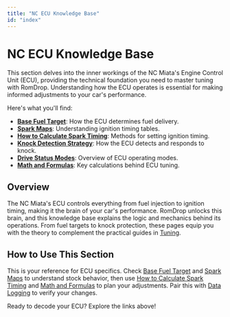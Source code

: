 ```yaml
---
title: "NC ECU Knowledge Base"
id: "index"
---
```


# NC ECU Knowledge Base

This section delves into the inner workings of the NC Miata's Engine Control Unit (ECU), providing the technical foundation you need to master tuning with RomDrop. Understanding how the ECU operates is essential for making informed adjustments to your car's performance.

Here's what you'll find:

- **[Base Fuel Target](/nc-ecu-knowledge-base/base-fuel-target)**: How the ECU determines fuel delivery.
- **[Spark Maps](/nc-ecu-knowledge-base/spark-maps)**: Understanding ignition timing tables.
- **[How to Calculate Spark Timing](/nc-ecu-knowledge-base/calculate-spark-timing)**: Methods for setting ignition timing.
- **[Knock Detection Strategy](/nc-ecu-knowledge-base/knock-detection)**: How the ECU detects and responds to knock.
- **[Drive Status Modes](/nc-ecu-knowledge-base/drive-status-modes)**: Overview of ECU operating modes.
- **[Math and Formulas](/nc-ecu-knowledge-base/math-and-formulas)**: Key calculations behind ECU tuning.

## Overview

The NC Miata's ECU controls everything from fuel injection to ignition timing, making it the brain of your car's performance. RomDrop unlocks this brain, and this knowledge base explains the logic and mechanics behind its operations. From fuel targets to knock protection, these pages equip you with the theory to complement the practical guides in [Tuning](/tuning).

## How to Use This Section

This is your reference for ECU specifics. Check [Base Fuel Target](/nc-ecu-knowledge-base/base-fuel-target) and [Spark Maps](/nc-ecu-knowledge-base/spark-maps) to understand stock behavior, then use [How to Calculate Spark Timing](/nc-ecu-knowledge-base/calculate-spark-timing) and [Math and Formulas](/nc-ecu-knowledge-base/math-and-formulas) to plan your adjustments. Pair this with [Data Logging](/data-logging) to verify your changes.

Ready to decode your ECU? Explore the links above!